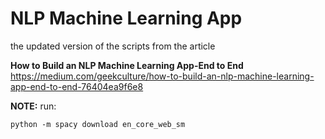 # NLP Machine Learning App

the updated version of the scripts from the article

**How to Build an NLP Machine Learning App-End to End**
https://medium.com/geekculture/how-to-build-an-nlp-machine-learning-app-end-to-end-76404ea9f6e8

**NOTE:**
run:
```
python -m spacy download en_core_web_sm
```